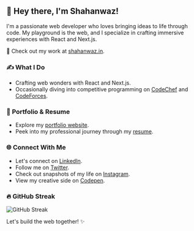 ## 👋 Hey there, I'm Shahanwaz!

I'm a passionate web developer who loves bringing ideas to life through code. My playground is the web, and I specialize in crafting immersive experiences with React and Next.js.

🚀 Check out my work at [shahanwaz.in](https://shahanwaz.vercel.app/).

### ✍️ What I Do

- Crafting web wonders with React and Next.js.
- Occasionally diving into competitive programming on [CodeChef](https://www.codechef.com/users/nuliya) and [CodeForces](https://codeforces.com/profile/nuliya).

### 📄 Portfolio & Resume

- Explore my [portfolio website](https://shahanwaz.vercel.app/).
- Peek into my professional journey through my [resume](https://drive.google.com/uc?export=download&id=1WzJkfRpXK2Ccc3yb9GWpQNXSiKifsDfO).

### 🌐 Connect With Me

- Let's connect on [LinkedIn](https://www.linkedin.com/in/mshahanwaz).
- Follow me on [Twitter](https://twitter.com/_mshahanwaz).
- Check out snapshots of my life on [Instagram](https://instagram.com/imshahanwaz).
- View my creative side on [Codepen](https://codepen.io/mshahanwaz).

### 🔥 GitHub Streak

![GitHub Streak](https://github-readme-streak-stats.herokuapp.com/?user=mshahanwaz&theme=dark)

Let's build the web together! ✨
